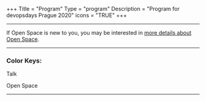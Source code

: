 +++
Title = "Program"
Type = "program"
Description = "Program for devopsdays Prague 2020"
icons = "TRUE"
+++

<hr />
If Open Space is new to you, you may be interested in <a href="/pages/open-space-format">more details about Open Space</a>.
<hr />

<div>
<h3>Color Keys:</h3>
<p></p>
<div class="col-lg-2 col-md-2 program-element program-talk">Talk</div>
<p></p>
<div class="col-lg-2 col-md-2 program-element program-open-space">Open Space</div>
</div>

<hr />
